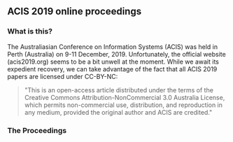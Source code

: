 ## ACIS 2019 online proceedings

### What is this?

The Australiasian Conference on Information Systems (ACIS) was held in Perth (Australia) on 9-11 December, 2019. Unfortunately, the official website (acis2019.org) seems to be a bit unwell at the moment. While we await its expedient recovery, we can take advantage of the fact that all ACIS 2019 papers are licensed under CC-BY-NC:

> "This is an open-access article distributed under the terms of the Creative Commons Attribution-NonCommercial 3.0 Australia License, which permits non-commercial use, distribution, and reproduction in any medium, provided the original author and ACIS are credited."

### The Proceedings